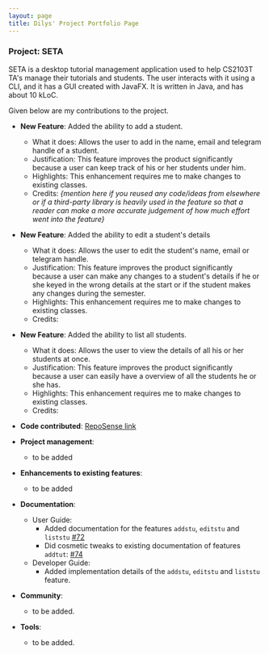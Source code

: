 ```yaml
---
layout: page
title: Dilys' Project Portfolio Page
---
```


### Project: SETA

SETA is a desktop tutorial management application used to help CS2103T TA's manage their tutorials and students. The user interacts with it using a CLI, and it has a GUI created with JavaFX. It is written in Java, and has about 10 kLoC.

Given below are my contributions to the project.

* **New Feature**: Added the ability to add a student.
    * What it does: Allows the user to add in the name, email and telegram handle of a student.
    * Justification: This feature improves the product significantly because a user can keep track of his or her students under him.
    * Highlights: This enhancement requires me to make changes to existing classes.
    * Credits: *{mention here if you reused any code/ideas from elsewhere or if a third-party library is heavily used in the feature so that a reader can make a more accurate judgement of how much effort went into the feature}*

* **New Feature**: Added the ability to edit a student's details
    * What it does: Allows the user to edit the student's name, email or telegram handle.
    * Justification: This feature improves the product significantly because a user can make any changes to a student's details if he or she keyed in the wrong details at the start or if the student makes any changes during the semester.
    * Highlights: This enhancement requires me to make changes to existing classes.
    * Credits:

* **New Feature**: Added the ability to list all students.
    * What it does: Allows the user to view the details of all his or her students at once.
    * Justification: This feature improves the product significantly because a user can easily have a overview of all the students he or she has.
    * Highlights: This enhancement requires me to make changes to existing classes.
    * Credits:

* **Code contributed**: [RepoSense link]()

* **Project management**:
    * to be added

* **Enhancements to existing features**:
    * to be added

* **Documentation**:
    * User Guide:
        * Added documentation for the features `addstu`, `editstu` and `liststu` [\#72]()
        * Did cosmetic tweaks to existing documentation of features `addtut`: [\#74]()
    * Developer Guide:
        * Added implementation details of the `addstu`, `editstu` and `liststu` feature.

* **Community**:
    * to be added.

* **Tools**:
    * to be added.


